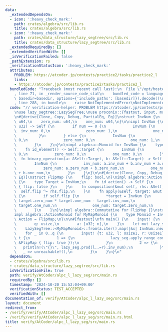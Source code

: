 ```yaml
---
data:
  _extendedDependsOn:
  - icon: ':heavy_check_mark:'
    path: crates/algebra/src/lib.rs
    title: crates/algebra/src/lib.rs
  - icon: ':heavy_check_mark:'
    path: crates/data_structure/lazy_segtree/src/lib.rs
    title: crates/data_structure/lazy_segtree/src/lib.rs
  _extendedRequiredBy: []
  _extendedVerifiedWith: []
  _isVerificationFailed: false
  _pathExtension: rs
  _verificationStatusIcon: ':heavy_check_mark:'
  attributes:
    PROBLEM: https://atcoder.jp/contests/practice2/tasks/practice2_l
    links:
    - https://atcoder.jp/contests/practice2/tasks/practice2_l
  bundledCode: "Traceback (most recent call last):\n  File \"/opt/hostedtoolcache/Python/3.10.15/x64/lib/python3.10/site-packages/onlinejudge_verify/documentation/build.py\"\
    , line 71, in _render_source_code_stat\n    bundled_code = language.bundle(stat.path,\
    \ basedir=basedir, options={'include_paths': [basedir]}).decode()\n  File \"/opt/hostedtoolcache/Python/3.10.15/x64/lib/python3.10/site-packages/onlinejudge_verify/languages/rust.py\"\
    , line 288, in bundle\n    raise NotImplementedError\nNotImplementedError\n"
  code: "// verification-helper: PROBLEM https://atcoder.jp/contests/practice2/tasks/practice2_l\n\
    \nuse lazy_segtree::LazySegTree;\nuse proconio::{fastout, input, marker::Usize1};\n\
    \n#[derive(Clone, Copy, Debug, PartialEq, Eq)]\nstruct InvNum {\n    inv_num:\
    \ u64,\n    zero_num: u64,\n    one_num: u64,\n}\n\nimpl InvNum {\n    fn new(num:\
    \ u32) -> Self {\n        if num == 0 {\n            InvNum {\n              \
    \  inv_num: 0,\n                zero_num: 1,\n                one_num: 0,\n  \
    \          }\n        } else {\n            InvNum {\n                inv_num:\
    \ 0,\n                zero_num: 0,\n                one_num: 1,\n            }\n\
    \        }\n    }\n}\n\nimpl algebra::Monoid for InvNum {\n    type Target = Self;\n\
    \    fn id_element() -> Self::Target {\n        InvNum {\n            inv_num:\
    \ 0,\n            zero_num: 0,\n            one_num: 0,\n        }\n    }\n  \
    \  fn binary_operation(a: &Self::Target, b: &Self::Target) -> Self::Target {\n\
    \        InvNum {\n            inv_num: a.inv_num + b.inv_num + a.one_num * b.zero_num,\n\
    \            zero_num: a.zero_num + b.zero_num,\n            one_num: a.one_num\
    \ + b.one_num,\n        }\n    }\n}\n\n#[derive(Clone, Copy, Debug, PartialEq,\
    \ Eq)]\nstruct FlipMap {\n    flip: bool,\n}\nimpl algebra::Action for FlipMap\
    \ {\n    type Target = InvNum;\n    fn id_action() -> Self {\n        FlipMap\
    \ { flip: false }\n    }\n    fn composition(&mut self, rhs: &Self) {\n      \
    \  self.flip ^= rhs.flip;\n    }\n    fn apply(&self, target: &mut Self::Target)\
    \ {\n        if self.flip {\n            *target = InvNum {\n                inv_num:\
    \ target.zero_num * target.one_num - target.inv_num,\n                zero_num:\
    \ target.one_num,\n                one_num: target.zero_num,\n            }\n\
    \        }\n    }\n}\nimpl algebra::Commutative for FlipMap {}\nstruct MyMapMonoid;\n\
    impl algebra::ActionMonoid for MyMapMonoid {\n    type Monoid = InvNum;\n    type\
    \ Action = FlipMap;\n}\n\n#[fastout]\nfn main() {\n    input! {\n        n: usize,\n\
    \        q: usize,\n        a: [u32; n],\n    }\n    let mut lazy_seg =\n    \
    \    LazySegTree::<MyMapMonoid>::from(a.iter().map(|&x| InvNum::new(x)).collect::<Vec<_>>());\n\
    \    for _ in 0..q {\n        input! {t: u32, l: Usize1, r: Usize1}\n        match\
    \ t {\n            1 => {\n                lazy_seg.apply_range_commutative(l..=r,\
    \ &FlipMap { flip: true });\n            }\n            2 => {\n             \
    \   println!(\"{}\", lazy_seg.prod(l..=r).inv_num);\n            }\n         \
    \   _ => unreachable!(),\n        }\n    }\n}\n"
  dependsOn:
  - crates/algebra/src/lib.rs
  - crates/data_structure/lazy_segtree/src/lib.rs
  isVerificationFile: true
  path: verify/AtCoder/alpc_l_lazy_seg/src/main.rs
  requiredBy: []
  timestamp: '2024-10-20 15:52:04+09:00'
  verificationStatus: TEST_ACCEPTED
  verifiedWith: []
documentation_of: verify/AtCoder/alpc_l_lazy_seg/src/main.rs
layout: document
redirect_from:
- /verify/verify/AtCoder/alpc_l_lazy_seg/src/main.rs
- /verify/verify/AtCoder/alpc_l_lazy_seg/src/main.rs.html
title: verify/AtCoder/alpc_l_lazy_seg/src/main.rs
---
```


